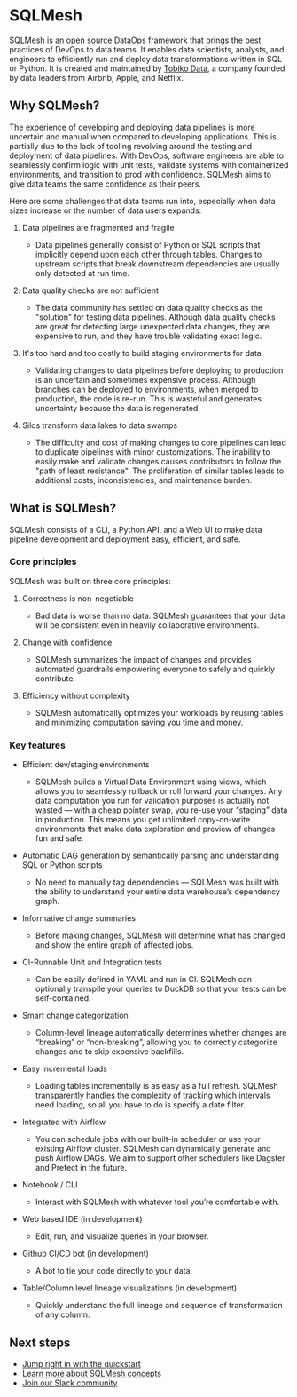 # SQLMesh

[SQLMesh](https://sqlmesh.com) is an [open source](https://github.com/TobikoData/sqlmesh) DataOps framework that brings the best practices of DevOps to data teams. It enables data scientists, analysts, and engineers to efficiently run and deploy data transformations written in SQL or Python. It is created and maintained by [Tobiko Data](https://tobikodata.com/), a company founded by data leaders from Airbnb, Apple, and Netflix.

## Why SQLMesh?

The experience of developing and deploying data pipelines is more uncertain and manual when compared to developing applications. This is partially due to the lack of tooling revolving around the testing and deployment of data pipelines. With DevOps, software engineers are able to seamlessly confirm logic with unit tests, validate systems with containerized environments, and transition to prod with confidence. SQLMesh aims to give data teams the same confidence as their peers.

Here are some challenges that data teams run into, especially when data sizes increase or the number of data users expands:

1. Data pipelines are fragmented and fragile
    * Data pipelines generally consist of Python or SQL scripts that implicitly depend upon each other through tables. Changes to upstream scripts that break downstream dependencies are usually only detected at run time.

1. Data quality checks are not sufficient
    * The data community has settled on data quality checks as the "solution" for testing data pipelines. Although data quality checks are great for detecting large unexpected data changes, they are expensive to run, and they have trouble validating exact logic.

1. It's too hard and too costly to build staging environments for data
    * Validating changes to data pipelines before deploying to production is an uncertain and sometimes expensive process. Although branches can be deployed to environments, when merged to production, the code is re-run. This is wasteful and generates uncertainty because the data is regenerated.

1. Silos transform data lakes to data swamps
    * The difficulty and cost of making changes to core pipelines can lead to duplicate pipelines with minor customizations. The inability to easily make and validate changes causes contributors to follow the "path of least resistance". The proliferation of similar tables leads to additional costs, inconsistencies, and maintenance burden.

## What is SQLMesh?
SQLMesh consists of a CLI, a Python API, and a Web UI to make data pipeline development and deployment easy, efficient, and safe.

### Core principles
SQLMesh was built on three core principles:

1. Correctness is non-negotiable
    * Bad data is worse than no data. SQLMesh guarantees that your data will be consistent even in heavily collaborative environments.

1. Change with confidence
    * SQLMesh summarizes the impact of changes and provides automated guardrails empowering everyone to safely and quickly contribute.

1. Efficiency without complexity
    * SQLMesh automatically optimizes your workloads by reusing tables and minimizing computation saving you time and money.

### Key features
* Efficient dev/staging environments
    * SQLMesh builds a Virtual Data Environment using views, which allows you to seamlessly rollback or roll forward your changes. Any data computation you run for validation purposes is actually not wasted &mdash; with a cheap pointer swap, you re-use your “staging” data in production. This means you get unlimited copy-on-write environments that make data exploration and preview of changes fun and safe.

* Automatic DAG generation by semantically parsing and understanding SQL or Python scripts
    * No need to manually tag dependencies &mdash; SQLMesh was built with the ability to understand your entire data warehouse’s dependency graph.

* Informative change summaries
    * Before making changes, SQLMesh will determine what has changed and show the entire graph of affected jobs.

* CI-Runnable Unit and Integration tests
    * Can be easily defined in YAML and run in CI. SQLMesh can optionally transpile your queries to DuckDB so that your tests can be self-contained.

* Smart change categorization
    * Column-level lineage automatically determines whether changes are “breaking” or “non-breaking”, allowing you to correctly categorize changes and to skip expensive backfills.

* Easy incremental loads
    * Loading tables incrementally is as easy as a full refresh. SQLMesh transparently handles the complexity of tracking which intervals need loading, so all you have to do is specify a date filter.

* Integrated with Airflow
    * You can schedule jobs with our built-in scheduler or use your existing Airflow cluster. SQLMesh can dynamically generate and push Airflow DAGs. We aim to support other schedulers like Dagster and Prefect in the future.

* Notebook / CLI
    * Interact with SQLMesh with whatever tool you’re comfortable with.

* Web based IDE (in development)
    * Edit, run, and visualize queries in your browser.

* Github CI/CD bot (in development)
    * A bot to tie your code directly to your data.

* Table/Column level lineage visualizations (in development)
    * Quickly understand the full lineage and sequence of transformation of any column.

## Next steps
* [Jump right in with the quickstart](quick_start.md)
* [Learn more about SQLMesh concepts](concepts/overview.md)
* [Join our Slack community](https://tobikodata.com/slack)
